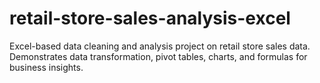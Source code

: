 # retail-store-sales-analysis-excel
Excel-based data cleaning and analysis project on retail store sales data. Demonstrates data transformation, pivot tables, charts, and formulas for business insights.
